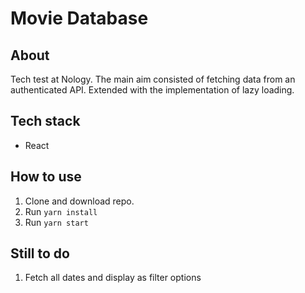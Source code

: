 # Movie Database

## About
Tech test at Nology. The main aim consisted of fetching data from an authenticated API. Extended with the implementation of lazy loading.

## Tech stack
* React

## How to use
1. Clone and download repo.
2. Run `yarn install`
3. Run `yarn start`

## Still to do
1. Fetch all dates and display as filter options
